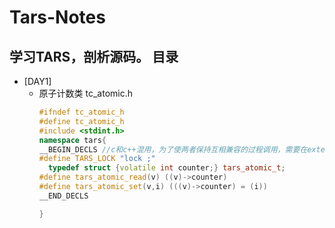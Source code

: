 # Tars-Notes
学习TARS，剖析源码。
目录
-------------
* [DAY1]
  * 原子计数类 tc_atomic.h
    ```cpp
    #ifndef tc_atomic_h
    #define tc_atomic_h
    #include <stdint.h>
    namespace tars{
    __BEGIN_DECLS //c和c++混用，为了使两者保持互相兼容的过程调用，需要在extern C作为声明的一部分，为了简化，从而定义了这两个宏。
    #define TARS_LOCK "lock ;"
      typedef struct {volatile int counter;} tars_atomic_t;
    #define tars_atomic_read(v) ((v)->counter)
    #define tars_atomic_set(v,i) (((v)->counter) = (i))
    __END_DECLS
    
    }
    ```

  
